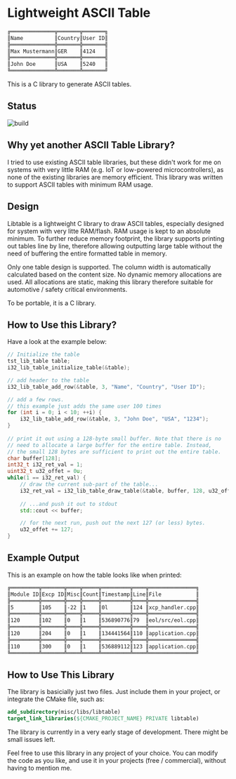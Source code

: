 # Lightweight ASCII Table

```bash
╔══════════════╦═══════╦═══════╗
║Name          ║Country║User ID║
╠══════════════╬═══════╬═══════╣
║Max Mustermann║GER    ║4124   ║
╠══════════════╬═══════╬═══════╣
║John Doe      ║USA    ║5240   ║
╚══════════════╩═══════╩═══════╝
```
This is a C library to generate ASCII tables.

## Status
![build](https://github.com/Danaozhong/Lightweight-C-ASCII-Table/actions/workflows/build.yml/badge.svg)

## Why yet another ASCII Table Library?
I tried to use existing ASCII table libraries, but these didn't work for me on systems with very little RAM (e.g. IoT or low-powered microcontrollers), as none of the existing libraries are memory efficient. This library was written to support ASCII tables with minimum RAM usage.

## Design
Libtable is a lightweight C library to draw ASCII tables, especially designed for system with very litte RAM/flash. RAM usage is kept to an absolute minimum.
To further reduce memory footprint, the library supports printing out tables line by line, therefore allowing outputting large table without the need of buffering the entire formatted table in memory.

Only one table design is supported. The column width is automatically calculated based on the content size.
No dynamic memory allocations are used. All allocations are static, making this library therefore suitable for automotive / safety critical environments.

To be portable, it is a C library.

## How to Use this Library?

Have a look at the example below:
```cpp
// Initialize the table
tst_lib_table table;
i32_lib_table_initialize_table(&table);

// add header to the table
i32_lib_table_add_row(&table, 3, "Name", "Country", "User ID");

// add a few rows.
// this example just adds the same user 100 times
for (int i = 0; i < 10; ++i) {
    i32_lib_table_add_row(&table, 3, "John Doe", "USA", "1234");
}
  
// print it out using a 128-byte small buffer. Note that there is no
// need to allocate a large buffer for the entire table. Instead,
// the small 128 bytes are sufficient to print out the entire table.
char buffer[128];
int32_t i32_ret_val = 1;
uint32_t u32_offet = 0u;
while(1 == i32_ret_val) {
    // draw the current sub-part of the table...
    i32_ret_val = i32_lib_table_draw_table(&table, buffer, 128, u32_offet);
    
    // ...and push it out to stdout
    std::cout << buffer;

    // for the next run, push out the next 127 (or less) bytes.
    u32_offet += 127;
}
```

## Example Output

This is an example on how the table looks like when printed:
```bash
╔═════════╦═══════╦════╦═════╦═════════╦════╦═══════════════╗
║Module ID║Excp ID║Misc║Count║Timestamp║Line║File           ║
╠═════════╬═══════╬════╬═════╬═════════╬════╬═══════════════╣
║5        ║105    ║-22 ║1    ║0l       ║124 ║xcp_handler.cpp║
╠═════════╬═══════╬════╬═════╬═════════╬════╬═══════════════╣
║120      ║102    ║0   ║1    ║536890776║79  ║eol/src/eol.cpp║
╠═════════╬═══════╬════╬═════╬═════════╬════╬═══════════════╣
║120      ║204    ║0   ║1    ║134441564║110 ║application.cpp║
╠═════════╬═══════╬════╬═════╬═════════╬════╬═══════════════╣
║110      ║300    ║0   ║1    ║536889112║123 ║application.cpp║
╚═════════╩═══════╩════╩═════╩═════════╩════╩═══════════════╝
```

## How to Use This Library
The library is basicially just two files. Just include them in your project, or integrate the CMake file, such as:
```cmake
add_subdirectory(misc/libs/libtable)
target_link_libraries(${CMAKE_PROJECT_NAME} PRIVATE libtable)
```

The library is currently in a very early stage of development. There might be small issues left.

Feel free to use this library in any project of your choice. You can modify the code as you like, and use it in your projects (free / commercial), without having to mention me.
